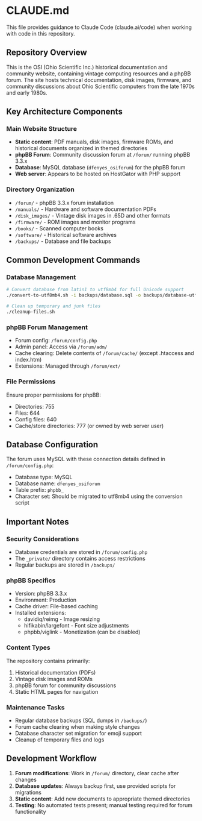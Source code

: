 # CLAUDE.md

This file provides guidance to Claude Code (claude.ai/code) when working with code in this repository.

## Repository Overview

This is the OSI (Ohio Scientific Inc.) historical documentation and community website, containing vintage computing resources and a phpBB forum. The site hosts technical documentation, disk images, firmware, and community discussions about Ohio Scientific computers from the late 1970s and early 1980s.

## Key Architecture Components

### Main Website Structure
- **Static content**: PDF manuals, disk images, firmware ROMs, and historical documents organized in themed directories
- **phpBB Forum**: Community discussion forum at `/forum/` running phpBB 3.3.x
- **Database**: MySQL database (`dfenyes_osiforum`) for the phpBB forum
- **Web server**: Appears to be hosted on HostGator with PHP support

### Directory Organization
- `/forum/` - phpBB 3.3.x forum installation
- `/manuals/` - Hardware and software documentation PDFs
- `/disk_images/` - Vintage disk images in .65D and other formats
- `/firmware/` - ROM images and monitor programs
- `/books/` - Scanned computer books
- `/software/` - Historical software archives
- `/backups/` - Database and file backups

## Common Development Commands

### Database Management
```bash
# Convert database from latin1 to utf8mb4 for full Unicode support
./convert-to-utf8mb4.sh -i backups/database.sql -o backups/database-utf8mb4.sql

# Clean up temporary and junk files
./cleanup-files.sh
```

### phpBB Forum Management
- Forum config: `/forum/config.php`
- Admin panel: Access via `/forum/adm/`
- Cache clearing: Delete contents of `/forum/cache/` (except .htaccess and index.htm)
- Extensions: Managed through `/forum/ext/`

### File Permissions
Ensure proper permissions for phpBB:
- Directories: 755
- Files: 644
- Config files: 640
- Cache/store directories: 777 (or owned by web server user)

## Database Configuration

The forum uses MySQL with these connection details defined in `/forum/config.php`:
- Database type: MySQL
- Database name: `dfenyes_osiforum`
- Table prefix: `phpbb_`
- Character set: Should be migrated to utf8mb4 using the conversion script

## Important Notes

### Security Considerations
- Database credentials are stored in `/forum/config.php`
- The `_private/` directory contains access restrictions
- Regular backups are stored in `/backups/`

### phpBB Specifics
- Version: phpBB 3.3.x
- Environment: Production
- Cache driver: File-based caching
- Installed extensions:
  - davidiq/reimg - Image resizing
  - hifikabin/largefont - Font size adjustments
  - phpbb/viglink - Monetization (can be disabled)

### Content Types
The repository contains primarily:
1. Historical documentation (PDFs)
2. Vintage disk images and ROMs
3. phpBB forum for community discussions
4. Static HTML pages for navigation

### Maintenance Tasks
- Regular database backups (SQL dumps in `/backups/`)
- Forum cache clearing when making style changes
- Database character set migration for emoji support
- Cleanup of temporary files and logs

## Development Workflow

1. **Forum modifications**: Work in `/forum/` directory, clear cache after changes
2. **Database updates**: Always backup first, use provided scripts for migrations
3. **Static content**: Add new documents to appropriate themed directories
4. **Testing**: No automated tests present; manual testing required for forum functionality